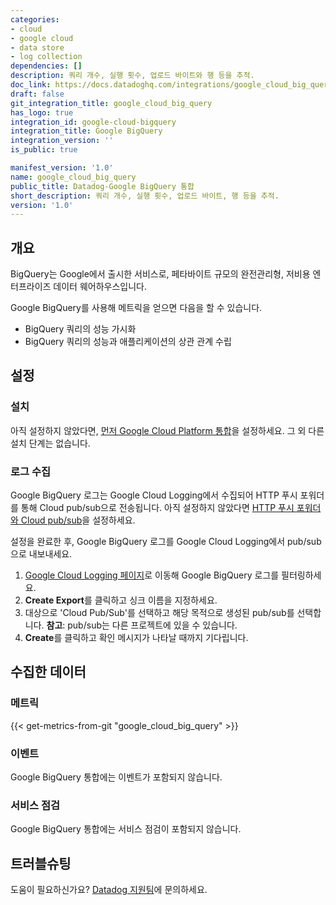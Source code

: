 ```yaml
---
categories:
- cloud
- google cloud
- data store
- log collection
dependencies: []
description: 쿼리 개수, 실행 횟수, 업로드 바이트와 행 등을 추적.
doc_link: https://docs.datadoghq.com/integrations/google_cloud_big_query/
draft: false
git_integration_title: google_cloud_big_query
has_logo: true
integration_id: google-cloud-bigquery
integration_title: Google BigQuery
integration_version: ''
is_public: true

manifest_version: '1.0'
name: google_cloud_big_query
public_title: Datadog-Google BigQuery 통합
short_description: 쿼리 개수, 실행 횟수, 업로드 바이트, 행 등을 추적.
version: '1.0'
---
```


## 개요

BigQuery는 Google에서 출시한 서비스로, 페타바이트 규모의 완전관리형, 저비용 엔터프라이즈 데이터 웨어하우스입니다.

Google BigQuery를 사용해 메트릭을 얻으면 다음을 할 수 있습니다.

- BigQuery 쿼리의 성능 가시화
- BigQuery 쿼리의 성능과 애플리케이션의 상관 관계 수립

## 설정

### 설치

아직 설정하지 않았다면, [먼저 Google Cloud Platform 통합][1]을 설정하세요. 그 외 다른 설치 단계는 없습니다.

### 로그 수집

Google BigQuery 로그는 Google Cloud Logging에서 수집되어 HTTP 푸시 포워더를 통해 Cloud pub/sub으로 전송됩니다. 아직 설정하지 않았다면 [HTTP 푸시 포워더와 Cloud pub/sub][2]을 설정하세요.

설정을 완료한 후, Google BigQuery 로그를 Google Cloud Logging에서 pub/sub으로 내보내세요.

1. [Google Cloud Logging 페이지][3]로 이동해 Google BigQuery 로그를 필터링하세요.
2. **Create Export**를 클릭하고 싱크 이름을 지정하세요.
3. 대상으로 'Cloud Pub/Sub'를 선택하고 해당 목적으로 생성된 pub/sub를 선택합니다. **참고**: pub/sub는 다른 프로젝트에 있을 수 있습니다.
4. **Create**를 클릭하고 확인 메시지가 나타날 때까지 기다립니다.

## 수집한 데이터

### 메트릭
{{< get-metrics-from-git "google_cloud_big_query" >}}


### 이벤트

Google BigQuery 통합에는 이벤트가 포함되지 않습니다.

### 서비스 점검

Google BigQuery 통합에는 서비스 점검이 포함되지 않습니다.

## 트러블슈팅

도움이 필요하신가요? [Datadog 지원팀][5]에 문의하세요.

[1]: https://docs.datadoghq.com/ko/integrations/google_cloud_platform/
[2]: https://docs.datadoghq.com/ko/integrations/google_cloud_platform/#log-collection
[3]: https://console.cloud.google.com/logs/viewer
[4]: https://github.com/DataDog/dogweb/blob/prod/integration/google_cloud_big_query/google_cloud_big_query_metadata.csv
[5]: https://docs.datadoghq.com/ko/help/
